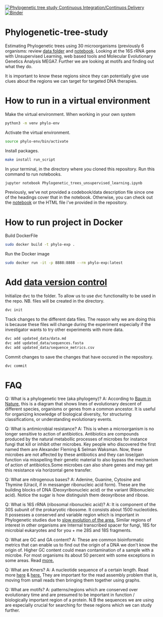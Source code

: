 [![Phylogenetic tree study Continuous Integration/Continuos Delivery](https://github.com/Shuyib/Phylogenetic-tree-study/actions/workflows/devops.yml/badge.svg)](https://github.com/Shuyib/Phylogenetic-tree-study/actions/workflows/devops.yml)
[![Binder](https://mybinder.org/badge_logo.svg)](https://mybinder.org/v2/gh/Shuyib/Phylogenetic-tree-study/HEAD)

# Phylogenetic-tree-study

Estimating Phylogenetic trees using 30 microorganisms (previously 6 organisms: review [data folder](https://github.com/Shuyib/Phylogenetic-tree-study/tree/master/data) and [notebook](https://github.com/Shuyib/Phylogenetic-tree-study/blob/master/Phylogenetic_trees_unsupervised_learning.ipynb). Looking at the 16S rRNA gene with Unsupervised Learning, web based tools and Molecular Evolutionary Genetics Analysis MEGA7. Further we are looking at motifs and finding out what they do.

It is important to know these regions since they can potentially give use clues about the regions we can target for targeted DNA therapies.

# How to run in a virtual environment   
Make the virtual environment. When working in your own system   

```bash
python3 -m venv phylo-env   
```     
Activate the virtual environment.   

```bash
source phylo-env/bin/activate   
```   

Install packages.  

```bash
make install run_script
```   

In your terminal, in the directory where you cloned this repository. Run this command to run notebooks.   

```bash
jupyter notebook Phylogenetic_trees_unsupervised_learning.ipynb
```

Previously, we've not provided a codebook/data description file since one of the headings cover that in the notebook.
Otherwise, you can check out the [notebook](https://nbviewer.jupyter.org/github/Shuyib/Phylogenetic-tree-study/blob/master/Phylogenetic_trees_unsupervised_learning.ipynb) or the HTML file 
i've provided in the repository.    

# How to run project in Docker

Build DockerFile  
```bash
sudo docker build -t phylo-exp .
```   

Run the Docker image   
```bash
sudo docker run -it -p 8888:8888 --rm phylo-exp:latest
```  

# Add [data version control](https://dvc.org/doc/install)

Initialize dvc to the folder. To allow us to use dvc functionality to be used in the repo. NB. files will be created in the directory.    

```bash
dvc init
```  

Track changes to the different data files. The reason why we are doing this is because these files will change during the experiment especially if the investigator wants to try other experiments with more data.   

```bash
dvc add updated_data/data.md
dvc add updated_data/sequences.fasta
dvc add updated_data/sequence_metrics.csv
```  

Commit changes to save the changes that have occured in the repository.     

```bash
dvc commit
```

# FAQ
Q: What is a phylogenetic tree (aka phylogeny)? 
A: According to [Baum in Nature](https://www.nature.com/scitable/topicpage/reading-a-phylogenetic-tree-the-meaning-of-41956/#), this is a diagram that shows lines of evolutionary descent of different species, organisms or genes from a common ancestor. It is useful for organizing knowledge of biological diversity, for structuring classifications, or understanding evolutionary events.   

Q: What is antimicrobial resistance?
A: This is when a microorganism is no longer sensitive to action of antibiotics. Antibiotics are compounds produced by the natural metabollic processes of microbes for instance fungi that kill or inhibit other microbes. Key people who discovered the first named them are Alexander Fleming & Selman Waksman. Now, these microbes are not affected by these antibiotics and they can lose/gain function via misspelling their genetic material to also bypass the mechanism of action of antibiotics.Some microbes can also share genes and may get this resistance via horizontal gene transfer.   

Q: What are nitrogenous bases?
A: Adenine, Guanine, Cytosine and Thymine (Uracil, if in messanger ribonucleic acid form). These are the building blocks of DNA (Deoxyribonucleic acid) or the variant (Ribonucleic acid). Notice the sugar is how distinguish them deoxyribose and ribose. 

Q: What is 16S rRNA (ribosomal ribonucleic acid)?
A: It is component of the 30S subunit of the prokaryotic ribosome. It consists about 1500 nucleotides. It possesses a conserved and variable region which is important in Phylogenetic studies due to [slow evolution of the area.](https://en.wikipedia.org/wiki/16S_ribosomal_RNA) Similar regions of interest in other organisms are Internal transcribed spacer for fungi, 18S for microbial eukaryotes and for you + me 28S and 18S fragments.   

Q: What are GC and GA content?
A: These are common bioinformatic metrics that can enable us to find out the origin of a DNA we don't know the origin of. Higher GC content could mean contamination of a sample with a microbe. For most organisms its about 50 percent with some exceptions in some areas. Read [more.](https://rosalind.info/glossary/gc-content/)  

Q: What are Kmers?
A: A nucleotide sequence of a certain length. Read more [here](https://www.biostars.org/p/286438/) & [here.](https://rosalind.info/glossary/k-mer-composition/) They are important for the read assembly problem that is, moving from small reads then bringing them together using graphs.  

Q: What are motifs?
A: patterns/regions which are conserved over evolutionary time and are presumed to be important in function / biologically important region of a protein. N.B the sequences we are using are especially crucial for searching for these regions which we can study further.   
